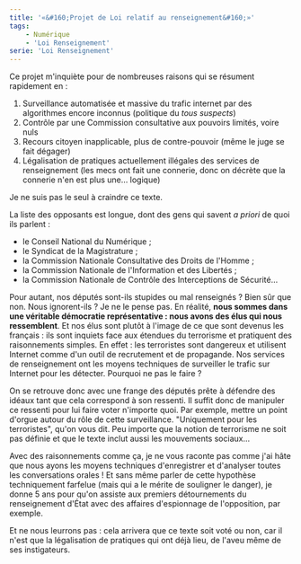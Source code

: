 ```yaml
---
title: '«&#160;Projet de Loi relatif au renseignement&#160;»'
tags:
    - Numérique
    - 'Loi Renseignement'
serie: 'Loi Renseignement'
---
```


Ce projet m'inquiète pour de nombreuses raisons qui se résument rapidement
en&nbsp;:

1.  Surveillance automatisée et massive du trafic internet par des algorithmes
    encore inconnus (politique du _tous suspects_)
2.  Contrôle par une Commission consultative aux pouvoirs limités, voire nuls
3.  Recours citoyen inapplicable, plus de contre-pouvoir (même le juge se fait
    dégager)
4.  Légalisation de pratiques actuellement illégales des services de
    renseignement (les mecs ont fait une connerie, donc on décrète que la
    connerie n'en est plus une… logique)

Je ne suis pas le seul à craindre ce texte.

<!-- more -->

La liste des opposants est longue, dont des gens qui savent _a priori_ de quoi
ils parlent&nbsp;:

-   le Conseil National du Numérique ;
-   le Syndicat de la Magistrature ;
-   la Commission Nationale Consultative des Droits de l'Homme ;
-   la Commission Nationale de l'Information et des Libertés ;
-   la Commission Nationale de Contrôle des Interceptions de Sécurité…

Pour autant, nos députés sont-ils stupides ou mal renseignés&nbsp;? Bien sûr que
non. Nous ignorent-ils&nbsp;? Je ne le pense pas. En réalité, **nous sommes dans
une véritable démocratie représentative&nbsp;: nous avons des élus qui nous
ressemblent**. Et nos élus sont plutôt à l'image de ce que sont devenus les
français&nbsp;: ils sont inquiets face aux étendues du terrorisme et pratiquent
des raisonnements simples. En effet&nbsp;: les terroristes sont dangereux et
utilisent Internet comme d'un outil de recrutement et de propagande. Nos
services de renseignement ont les moyens techniques de surveiller le trafic sur
Internet pour les détecter. Pourquoi ne pas le faire&nbsp;?

On se retrouve donc avec une frange des députés prête à défendre des idéaux tant
que cela correspond à son ressenti. Il suffit donc de manipuler ce ressenti pour
lui faire voter n'importe quoi. Par exemple, mettre un point d'orgue autour du
rôle de cette surveillance. "Uniquement pour les terroristes", qu'on vous dit.
Peu importe que la notion de terrorisme ne soit pas définie et que le texte
inclut aussi les mouvements sociaux…

Avec des raisonnements comme ça, je ne vous raconte pas comme j'ai hâte que nous
ayons les moyens techniques d'enregistrer et d'analyser toutes les conversations
orales ! Et sans même parler de cette hypothèse techniquement farfelue (mais qui
a le mérite de souligner le danger), je donne 5 ans pour qu'on assiste aux
premiers détournements du renseignement d'État avec des affaires d'espionnage de
l'opposition, par exemple.

Et ne nous leurrons pas&nbsp;: cela arrivera que ce texte soit voté ou non, car
il n'est que la légalisation de pratiques qui ont déjà lieu, de l'aveu même de
ses instigateurs.
